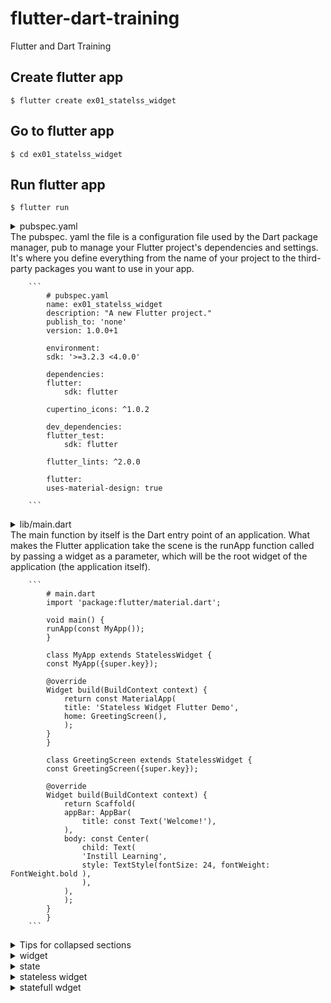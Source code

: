 # flutter-dart-training
Flutter and Dart Training

## Create flutter app
`$ flutter create ex01_statelss_widget`

## Go to flutter app
``$ cd ex01_statelss_widget``

## Run flutter app
``$ flutter run``

<details>
    <summary> pubspec.yaml <summary>
        The pubspec. yaml the file is a configuration file used by the Dart package manager, pub to manage your Flutter project's dependencies and settings. It's where you define everything from the name of your project to the third-party packages you want to use in your app.

        ```
            # pubspec.yaml
            name: ex01_statelss_widget
            description: "A new Flutter project."
            publish_to: 'none' 
            version: 1.0.0+1

            environment:
            sdk: '>=3.2.3 <4.0.0'

            dependencies:
            flutter:
                sdk: flutter

            cupertino_icons: ^1.0.2

            dev_dependencies:
            flutter_test:
                sdk: flutter

            flutter_lints: ^2.0.0

            flutter:
            uses-material-design: true

        ```
</details>


<details>
    <summary> lib/main.dart <summary>
The main function by itself is the Dart entry point of an application. What makes the Flutter application take the scene is the runApp function called by passing a widget as a parameter, which will be the root widget of the application (the application itself).

        ```
            # main.dart
            import 'package:flutter/material.dart';

            void main() {
            runApp(const MyApp());
            }

            class MyApp extends StatelessWidget {
            const MyApp({super.key});

            @override
            Widget build(BuildContext context) {
                return const MaterialApp(
                title: 'Stateless Widget Flutter Demo',
                home: GreetingScreen(),
                );
            }
            }

            class GreetingScreen extends StatelessWidget {
            const GreetingScreen({super.key});

            @override
            Widget build(BuildContext context) {
                return Scaffold(
                appBar: AppBar(
                    title: const Text('Welcome!'),
                ),
                body: const Center(
                    child: Text(
                    'Instill Learning',
                    style: TextStyle(fontSize: 24, fontWeight: FontWeight.bold ),
                    ),
                ),
                );
            }
            }
        ```
</details>
        
<details>
    <summary>Tips for collapsed sections</summary>

</details>

<details>
    <summary>widget</summary>

</details>

<details>
    <summary>state</summary>

</details>

<details>
    <summary>stateless widget</summary>

</details>

<details>
    <summary>statefull wdget</summary>

</details>


